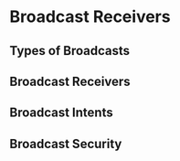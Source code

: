 # Broadcast Receivers

## Types of Broadcasts

## Broadcast Receivers

## Broadcast Intents

## Broadcast Security